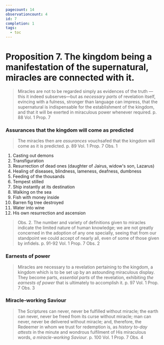 ```yaml
---
pagecount: 14
observationcount: 4
id: 7
completion: 1
tags:
  - toc
---
```

# Proposition 7. The kingdom being a manifestation of the supernatural, miracles are connected with it.

>Miracles are not to be regarded simply as evidences of the truth —this it indeed subserves—but as *necessary parts* of revelation itself, evincing with a fulness, stronger than language can impress, that the supernatural is indispensable for the establishment of the kingdom, and that it will be exerted in miraculous power whenever required.
>p. 88 Vol. 1 Prop. 7
### Assurances that the kingdom will come as predicted
> The miracles then are *assurances* vouchsafed that the kingdom will come as it is predicted.
>  p. 89 Vol. 1 Prop. 7 Obs. 1

1. Casting out demons
2. Transfiguration
3. Resurrection of dead ones (daughter of Jairus, widow's son, Lazarus)
4. Healing of diseases, blindness, lameness, deafness, dumbness
5. Feeding of the thousands
6. Tempest stilled
7. Ship instantly at its destination
8. Walking on the sea
9. Fish with money inside
10. Barren fig tree destroyed
11. Water into wine
12. His own resurrection and ascension


>Obs. 2. The number and variety of definitions given to miracles indicate the limited nature of human knowledge; we are not greatly concerned in the adoption of any one specially, seeing that from our standpoint we could accept of nearly all, even of some of those given by infidels.
>p. 91-92 Vol. 1 Prop. 7 Obs. 2
### Earnests of power
> Miracles are necessary to a revelation pertaining to the kingdom, a kingdom which is to be set up by an astounding miraculous display.  They become parts, *essential parts* of the revelation, exhibiting *the earnests of power* that is ultimately to accomplish it.
> p. 97 Vol. 1 Prop. 7 Obs. 3

### Miracle-working Saviour
>The Scriptures can never, never be fulfilled without miracle; the earth can never, never be freed from its curse without miracle; man can never, never be delivered without miracle; and, therefore, the Redeemer in whom we trust for redemption is, as *history to-day attests* in the minute and wondrous fulfilment of His miraculous words, *a miracle-working Saviour*.
>p. 100 Vol. 1 Prop. 7 Obs. 4